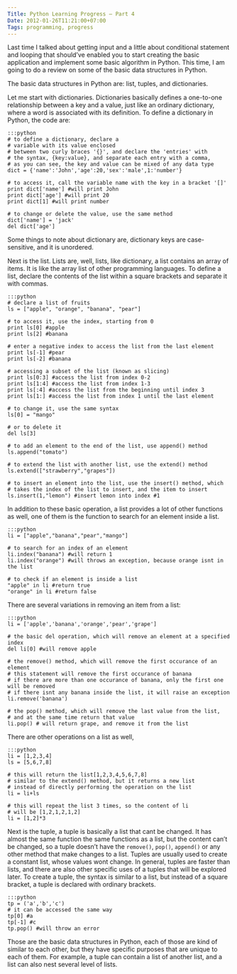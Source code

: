 ```yaml
---
Title: Python Learning Progress – Part 4
Date: 2012-01-26T11:21:00+07:00
Tags: programming, progress
---
```


Last time I talked about getting input and a little about conditional
statement and looping that should’ve enabled you to start creating the
basic application and implement some basic algorithm in Python. This
time, I am going to do a review on some of the basic data structures in
Python.

The basic data structures in Python are: list, tuples, and dictionaries.

Let me start with dictionaries. Dictionaries basically defines a
one-to-one relationship between a key and a value, just like an ordinary
dictionary, where a word is associated with its definition. To define a
dictionary in Python, the code are:

    :::python
    # to define a dictionary, declare a
    # variable with its value enclosed
    # between two curly braces '{}', and declare the 'entries' with
    # the syntax, {key:value}, and separate each entry with a comma,
    # as you can see, the key and value can be mixed of any data type
    dict = {'name':'John','age':20,'sex':'male',1:'number'}

    # to access it, call the variable name with the key in a bracket '[]'
    print dict['name'] #will print John
    print dict['age'] #will print 20
    print dict[1] #will print number

    # to change or delete the value, use the same method
    dict['name'] = 'jack'
    del dict['age']

Some things to note about dictionary are, dictionary keys are
case-sensitive, and it is unordered.

Next is the list. Lists are, well, lists, like dictionary, a list
contains an array of items. It is like the array list of other
programming languages. To define a list, declare the contents of the
list within a square brackets and separate it with commas.

    :::python
    # declare a list of fruits
    ls = ["apple", "orange", "banana", "pear"]

    # to access it, use the index, starting from 0
    print ls[0] #apple
    print ls[2] #banana

    # enter a negative index to access the list from the last element
    print ls[-1] #pear
    print ls[-2] #banana

    # accessing a subset of the list (known as slicing)
    print ls[0:3] #access the list from index 0-2
    print ls[1:4] #access the list from index 1-3
    print ls[:4] #access the list from the beginning until index 3
    print ls[1:] #access the list from index 1 until the last element

    # to change it, use the same syntax
    ls[0] = "mango"

    # or to delete it
    del ls[3]

    # to add an element to the end of the list, use append() method
    ls.append("tomato")

    # to extend the list with another list, use the extend() method
    ls.extend(["strawberry","grapes"])

    # to insert an element into the list, use the insert() method, which
    # takes the index of the list to insert, and the item to insert
    ls.insert(1,"lemon") #insert lemon into index #1

In addition to these basic operation, a list provides a lot of other
functions as well, one of them is the function to search for an element
inside a list.

    :::python
    li = ["apple","banana","pear","mango"]

    # to search for an index of an element
    li.index("banana") #will return 1
    li.index("orange") #will throws an exception, because orange isnt in the list

    # to check if an element is inside a list
    "apple" in li #return true
    "orange" in li #return false

There are several variations in removing an item from a list:

    :::python
    li = ['apple','banana','orange','pear','grape']

    # the basic del operation, which will remove an element at a specified index
    del li[0] #will remove apple

    # the remove() method, which will remove the first occurance of an element
    # this statement will remove the first occurance of banana
    # if there are more than one occurance of banana, only the first one will be removed
    # if there isnt any banana inside the list, it will raise an exception
    li.remove('banana')

    # the pop() method, which will remove the last value from the list,
    # and at the same time return that value
    li.pop() # will return grape, and remove it from the list

There are other operations on a list as well,

    :::python
    li = [1,2,3,4]
    ls = [5,6,7,8]

    # this will return the list[1,2,3,4,5,6,7,8]
    # similar to the extend() method, but it returns a new list
    # instead of directly performing the operation on the list
    li = li+ls

    # this will repeat the list 3 times, so the content of li
    # will be [1,2,1,2,1,2]
    li = [1,2]*3

Next is the tuple, a tuple is basically a list that cant be changed. It
has almost the same function the same functions as a list, but the
content can’t be changed, so a tuple doesn’t have the `remove()`, `pop()`,
`append()` or any other method that make changes to a list. Tuples are
usually used to create a constant list, whose values wont change. In
general, tuples are faster than lists, and there are also other specific
uses of a tuples that will be explored later. To create a tuple, the
syntax is similar to a list, but instead of a square bracket, a tuple is
declared with ordinary brackets.

    :::python
    tp = ('a','b','c')
    # it can be accessed the same way
    tp[0] #a
    tp[-1] #c
    tp.pop() #will throw an error

Those are the basic data structures in Python, each of those are kind of
similar to each other, but they have specific purposes that are unique
to each of them. For example, a tuple can contain a list of another
list, and a list can also nest several level of lists.
